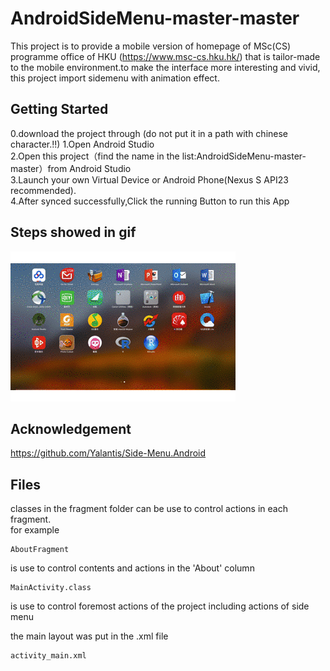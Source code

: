 
# AndroidSideMenu-master-master

This project is to provide a mobile version of homepage of MSc(CS) programme office  of   HKU (https://www.msc-cs.hku.hk/) that is tailor-made to the mobile environment.to make the interface more interesting and vivid, this project import sidemenu with animation effect.

## Getting Started
  0.download the project through   (do not put it in a path with chinese character.!!)
  1.Open Android Studio   
  2.Open this project（find the name in the list:AndroidSideMenu-master-master）from Android Studio   
  3.Launch your own Virtual Device or Android Phone(Nexus S API23 recommended).   
  4.After synced successfully,Click the running Button to run this App  

## Steps showed in gif

![image](https://github.com/feitong530/ttt/blob/master/steps.gif)

## Acknowledgement
https://github.com/Yalantis/Side-Menu.Android  

## Files 
classes in the fragment folder can be use to control actions in each fragment.  
for example
```
AboutFragment
```
is use to control contents and actions in the 'About' column

```
MainActivity.class
```
is use to control foremost actions of the project including actions of side menu 

the main layout was put in the .xml file
```
activity_main.xml
```
